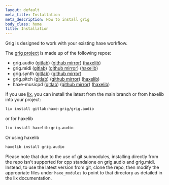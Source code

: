 ```yaml
---
layout: default
meta_title: Installation
meta_description: How to install grig
body_class: home
title: Installation
---
```


Grig is designed to work with your existing haxe workflow.

The [grig project](https://gitlab.com/haxe-grig) is made up of the following repos:

- grig.audio ([gitlab](https://gitlab.com/haxe-grig/grig.audio)) ([github mirror](https://github.com/osakared/grig.audio)) ([haxelib](https://lib.haxe.org/p/grig.audio/))
- grig.midi ([gitlab](https://gitlab.com/haxe-grig/grig.midi)) ([github mirror](https://github.com/osakared/grig.midi)) ([haxelib](https://lib.haxe.org/p/grig.midi/))
- grig.synth ([gitlab](https://gitlab.com/haxe-grig/grig.synth)) ([github mirror](https://github.com/osakared/grig.synth))
- grig.pitch ([gitlab](https://gitlab.com/haxe-grig/grig.pitch)) ([github mirror](https://github.com/osakared/grig.pitch)) ([haxelib](https://lib.haxe.org/p/grig.pitch/))
- haxe-musicpd ([gitlab](https://gitlab.com/haxe-grig/haxe-musicpd)) ([github mirror](https://github.com/osakared/haxe-musicpd)) ([haxelib](https://lib.haxe.org/p/musicpd/))

If you use [lix](https://github.com/lix-pm/lix.client), you can install the latest from the main branch or from haxelib into your project:

```bash
lix install gitlab:haxe-grig/grig.audio
```

or for haxelib

```bash
lix install haxelib:grig.audio
```

Or using haxelib

```bash
haxelib install grig.audio
```

Please note that due to the use of git submodules, installing directly
from the repo isn't supported for cpp standalone on grig.audio and grig.midi.
Instead, to use the latest version from git, clone the repo, then modify the appropriate files under `haxe_modules` to point to
that directory as detailed in the lix documentation.